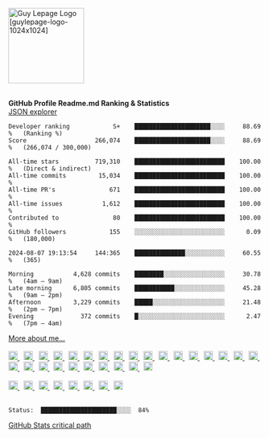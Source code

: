 <br />
<div align="left">
  <a href="https://guylepage.com">
    <picture>
      <source 
        media="(prefers-color-scheme: dark)" 
        srcset="https://user-images.githubusercontent.com/1711854/227265277-3e002be4-faef-4f63-8508-c4f67daccee4.png" width="150" 
        alt="Guy Lepage Logo [guylepage-logo-rev-1024x1024]">
      <img src="https://user-images.githubusercontent.com/1711854/228915760-dc8b1adc-bd36-4863-8acc-56db046e73b1.png" width="150" 
      alt="Guy Lepage Logo [guylepage-logo-1024x1024]">
    </picture>
  </a>
</div>
<br />

**GitHub Profile Readme.md Ranking & Statistics** <br />
[JSON explorer](https://guylepage3.vercel.app/)

```text
Developer ranking            S+    █████████████████████░░░░     88.69 %   (Ranking %)
Score                   266,074    █████████████████████░░░░     88.69 %   (266,074 / 300,000)

All-time stars          719,310    █████████████████████████    100.00 %   (Direct & indirect)
All-time commits         15,034    █████████████████████████    100.00 %
All-time PR's               671    █████████████████████████    100.00 %
All-time issues           1,612    █████████████████████████    100.00 %
Contributed to               80    █████████████████████████    100.00 %
GitHub followers            155    ░░░░░░░░░░░░░░░░░░░░░░░░░      0.09 %   (180,000)

2024-08-07 19:13:54     144:365    ██████████████░░░░░░░░░░░     60.55 %   (365)

Morning           4,628 commits    ████████░░░░░░░░░░░░░░░░░     30.78 %   (4am – 9am)
Late morning      6,805 commits    ███████████░░░░░░░░░░░░░░     45.28 %   (9am – 2pm)
Afternoon         3,229 commits    █████░░░░░░░░░░░░░░░░░░░░     21.48 %   (2pm – 7pm)
Evening             372 commits    █░░░░░░░░░░░░░░░░░░░░░░░░      2.47 %   (7pm – 4am)
```

<div align="left">
  <a href="https://github.com/guylepage3/guylepage3/blob/main/info.json" 
  target="_blank">More about me...</a>
</div>
<br/>
<div align="left">
  <a href="https://www.figma.com/" target="_blank">
    <picture>
      <source 
        media="(prefers-color-scheme: dark)" 
        srcset="https://ico.vercel.app/figma/ffffff"  width="18px">
      <img src="https://ico.vercel.app/figma/000000"  width="18px">
    </picture>
  </a>
  &nbsp;
  <a href="https://www.adobe.com/products/indesign.html" target="_blank">
    <picture>
      <source 
        media="(prefers-color-scheme: dark)" 
        srcset="https://ico.vercel.app/adobeindesign/ffffff"  width="18px">
      <img src="https://ico.vercel.app/adobeindesign/000000"  width="18px">
    </picture>
  </a>
  &nbsp;
  <a href="https://www.adobe.com/products/illustrator.html" target="_blank">
    <picture>
      <source 
        media="(prefers-color-scheme: dark)" 
        srcset="https://ico.vercel.app/adobeillustrator/ffffff"  width="18px">
      <img src="https://ico.vercel.app/adobeillustrator/000000"  width="18px">
    </picture>
  </a>
  &nbsp;
  <a href="https://www.adobe.com/products/photoshop.html" target="_blank">
    <picture>
      <source 
        media="(prefers-color-scheme: dark)" 
        srcset="https://ico.vercel.app/adobephotoshop/ffffff"  width="18px">
      <img src="https://ico.vercel.app/adobephotoshop/000000"  width="18px">
    </picture>
  </a>
  &nbsp;
  <a href="https://www.autodesk.com/" target="_blank">
    <picture>
      <source 
        media="(prefers-color-scheme: dark)" 
        srcset="https://ico.vercel.app/autodesk/ffffff"  width="18px">
      <img src="https://ico.vercel.app/autodesk/000000"  width="18px">
    </picture>
  </a>
  &nbsp;
  <a href="https://apple.com/" target="_blank">
    <picture>
      <source 
        media="(prefers-color-scheme: dark)" 
        srcset="https://ico.vercel.app/apple/ffffff"  width="18px">
      <img src="https://ico.vercel.app/apple/000000"  width="18px">
    </picture>
  </a>
  &nbsp;
  <a href="https://developer.mozilla.org/en-US/docs/Learn/Getting_started_with_the_web/JavaScript_basics" target="_blank">
    <picture>
      <source 
        media="(prefers-color-scheme: dark)" 
        srcset="https://ico.vercel.app/javascript/ffffff" width="18px">
      <img src="https://ico.vercel.app/javascript/000000" width="18px">
    </picture>
  </a>
  &nbsp;
  <a href="https://www.typescriptlang.org/" target="_blank">
    <picture>
      <source 
        media="(prefers-color-scheme: dark)" 
        srcset="https://ico.vercel.app/typescript/ffffff" width="18px">
      <img src="https://ico.vercel.app/typescript/000000" width="18px">
    </picture>
  </a>
  &nbsp;
  <a href="https://nextjs.org/" target="_blank">
    <picture>
      <source 
        media="(prefers-color-scheme: dark)" 
        srcset="https://ico.vercel.app/nextdotjs/ffffff"  width="18px">
      <img src="https://ico.vercel.app/nextdotjs/000000"  width="18px">
    </picture>
  </a>
  &nbsp;
  <a href="https://react.dev/" target="_blank">
    <picture>
      <source 
        media="(prefers-color-scheme: dark)" 
        srcset="https://ico.vercel.app/react/ffffff"  width="18px">
      <img src="https://ico.vercel.app/react/000000"  width="18px">
    </picture>
  </a>
  &nbsp;
   <a href="https://www.postgresql.org/" target="_blank">
    <picture>
      <source 
        media="(prefers-color-scheme: dark)" 
        srcset="https://ico.vercel.app/postgresql/ffffff"  width="18px">
      <img src="https://ico.vercel.app/postgresql/000000"  width="18px">
    </picture>
  </a>
  &nbsp;
  <a href="https://nodejs.org/" target="_blank">
    <picture>
      <source 
        media="(prefers-color-scheme: dark)" 
        srcset="https://ico.vercel.app/nodedotjs/ffffff"  width="18px">
      <img src="https://ico.vercel.app/nodedotjs/000000"  width="18px">
    </picture>
  </a>
  &nbsp;
  <a href="https://www.supabase.com/" target="_blank">
    <picture>
      <source 
        media="(prefers-color-scheme: dark)" 
        srcset="https://ico.vercel.app/supabase/ffffff"  width="18px">
      <img src="https://ico.vercel.app/supabase/000000"  width="18px">
    </picture>
  </a>
  &nbsp;
  <a href="https://stripe.com/" target="_blank">
    <picture>
      <source 
        media="(prefers-color-scheme: dark)" 
        srcset="https://ico.vercel.app/stripe/ffffff"  width="18px">
      <img src="https://ico.vercel.app/stripe/000000"  width="18px">
    </picture>
  </a>
  &nbsp;
  <a href="https://developer.mozilla.org/en-US/docs/Glossary/HTML5" 
    target="_blank">
    <picture>
      <source 
        media="(prefers-color-scheme: dark)" 
        srcset="https://ico.vercel.app/html5/ffffff"  width="18px">
      <img src="https://ico.vercel.app/html5/000000"  width="18px">
    </picture>
  </a>
  &nbsp;
  <a href="https://github.com/css-modules/css-modules" target="_blank">
    <picture>
      <source 
        media="(prefers-color-scheme: dark)" 
        srcset="https://ico.vercel.app/cssmodules/ffffff"  width="18px">
      <img src="https://ico.vercel.app/cssmodules/000000"  width="18px">
    </picture>
  </a>
  &nbsp;
  <a href="https://postcss.org/" target="_blank">
    <picture>
      <source 
        media="(prefers-color-scheme: dark)" 
        srcset="https://ico.vercel.app/postcss/ffffff"  width="18px">
      <img src="https://ico.vercel.app/postcss/000000"  width="18px">
    </picture>
  </a>
  &nbsp;
  <a href="https://github.com/postcss/autoprefixer" target="_blank">
    <picture>
      <source 
        media="(prefers-color-scheme: dark)" 
        srcset="https://ico.vercel.app/autoprefixer/ffffff"  width="18px">
      <img src="https://ico.vercel.app/autoprefixer/000000"  width="18px">
    </picture>
  </a>
  &nbsp;
  <a href="https://developer.mozilla.org/en-US/docs/Web/CSS" target="_blank">
    <picture>
      <source 
        media="(prefers-color-scheme: dark)" 
        srcset="https://ico.vercel.app/css3/ffffff"  width="18px">
      <img src="https://ico.vercel.app/css3/000000"  width="18px">
    </picture>
  </a>
  &nbsp;
  <a href="https://tailwindcss.com/" target="_blank">
    <picture>
      <source 
        media="(prefers-color-scheme: dark)" 
        srcset="https://ico.vercel.app/tailwindcss/ffffff"  width="18px">
      <img src="https://ico.vercel.app/tailwindcss/000000"  width="18px">
    </picture>
  </a>
  &nbsp;
  <a href="https://www.twilio.com/" target="_blank">
    <picture>
      <source 
        media="(prefers-color-scheme: dark)" 
        srcset="https://ico.vercel.app/twilio/ffffff"  width="18px">
      <img src="https://ico.vercel.app/twilio/000000"  width="18px">
    </picture>
  </a>
  &nbsp;
  <a href="https://vercel.com/" target="_blank">
    <picture>
      <source 
        media="(prefers-color-scheme: dark)" 
        srcset="https://ico.vercel.app/vercel/ffffff"  width="18px">
      <img src="https://ico.vercel.app/vercel/000000"  width="18px">
    </picture>
  </a>
  &nbsp;
  <a href="https://docker.com/" target="_blank">
    <picture>
      <source 
        media="(prefers-color-scheme: dark)" 
        srcset="https://ico.vercel.app/docker/ffffff"  width="18px">
      <img src="https://ico.vercel.app/docker/000000"  width="18px">
    </picture>
  </a>
  &nbsp;
  <a href="https://pnpm.io/" target="_blank">
    <picture>
      <source 
        media="(prefers-color-scheme: dark)" 
        srcset="https://ico.vercel.app/pnpm/ffffff"  width="18px">
      <img src="https://ico.vercel.app/pnpm/000000"  width="18px">
    </picture>
  </a>
  &nbsp;
  <a href="https://git-scm.com/" target="_blank">
    <picture>
      <source 
        media="(prefers-color-scheme: dark)" 
        srcset="https://ico.vercel.app/git/ffffff"  width="18px">
      <img src="https://ico.vercel.app/git/000000"  width="18px">
    </picture>
  </a>
  &nbsp;
  <a href="https://code.visualstudio.com/" target="_blank">
    <picture>
      <source 
        media="(prefers-color-scheme: dark)" 
        srcset="https://ico.vercel.app/visualstudiocode/ffffff"  width="18px">
      <img src="https://ico.vercel.app/visualstudiocode/000000"  width="18px">
    </picture>
  </a>
  &nbsp;
  <a href="https://stackshare.io/guylepage33/guylepage-com" target="_blank">
    <picture>
      <source 
        media="(prefers-color-scheme: dark)" 
        srcset="https://ico.vercel.app/stackshare/ffffff"  width="18px">
      <img src="https://ico.vercel.app/stackshare/000000"  width="18px">
    </picture>
  </a>
</div>
<br/>
<div align="left">
  <a href="https://twitter.com/guylepage3" target="_blank">
    <picture>
      <source 
        media="(prefers-color-scheme: dark)" 
        srcset="https://ico.vercel.app/x/ffffff"  width="18px">
      <img src="https://ico.vercel.app/x/000000"  width="18px">
    </picture>
  </a>
  &nbsp;
  <a href="https://www.linkedin.com/in/guylepage/" target="_blank">
    <picture>
      <source 
        media="(prefers-color-scheme: dark)" 
        srcset="https://ico.vercel.app/linkedin/ffffff"  width="18px">
      <img src="https://ico.vercel.app/linkedin/000000"  width="18px">
    </picture>
  </a>
  &nbsp;
  <a href="https://github.com/guylepage3" target="_blank">
    <picture>
      <source 
        media="(prefers-color-scheme: dark)" 
        srcset="https://ico.vercel.app/github/ffffff"  width="18px">
      <img src="https://ico.vercel.app/github/000000"  width="18px">
    </picture>
  </a>
  &nbsp;
  <a href="https://stackoverflow.com/users/1314487/guy-lepage" target="_blank">
    <picture>
      <source 
        media="(prefers-color-scheme: dark)" 
        srcset="https://ico.vercel.app/stackoverflow/ffffff"  width="18px">
      <img src="https://ico.vercel.app/stackoverflow/000000"  width="18px">
    </picture>
  </a>
  &nbsp;
  <a href="https://www.npmjs.com/~guylepage3" target="_blank">
    <picture>
      <source 
        media="(prefers-color-scheme: dark)" 
        srcset="https://ico.vercel.app/npm/ffffff"  width="18px">
      <img src="https://ico.vercel.app/npm/000000"  width="18px">
    </picture>
  </a>
  &nbsp;
  <a href="https://medium.com/@guylepage3" target="_blank">
    <picture>
      <source 
        media="(prefers-color-scheme: dark)" 
        srcset="https://ico.vercel.app/medium/ffffff"  width="18px">
      <img src="https://ico.vercel.app/medium/000000"  width="18px">
    </picture>
  </a>
  &nbsp;
  <a href="https://bitcoin.clarkmoody.com/dashboard/" target="_blank">
    <picture>
      <source 
        media="(prefers-color-scheme: dark)" 
        srcset="https://ico.vercel.app/bitcoin/ffffff"  width="18px">
      <img src="https://ico.vercel.app/bitcoin/000000"  width="18px">
    </picture>
  </a>
  &nbsp;
  <a href="https://www.buymeacoffee.com/guylepage3" target="_blank">
    <picture>
      <source 
        media="(prefers-color-scheme: dark)" 
        srcset="https://ico.vercel.app/buymeacoffee/ffffff"  width="18px">
      <img src="https://ico.vercel.app/buymeacoffee/000000"  width="18px">
    </picture>
  </a>
</div>
<br />

```text
Status:  █████████████████████░░░░  84%
```
[GitHub Stats critical path](https://github.com/guylepage3/guylepage3/issues/1)
